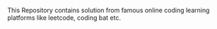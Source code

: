 This Repository contains solution from famous online coding learning platforms like leetcode, coding bat etc.
